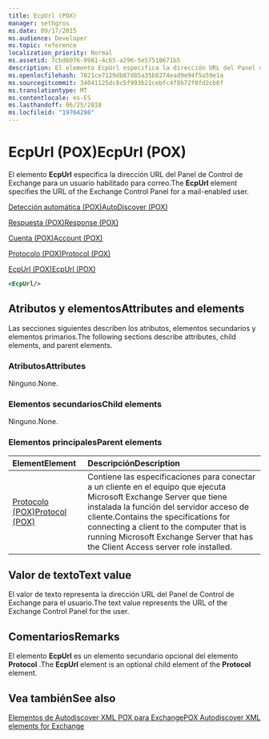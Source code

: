 ```yaml
---
title: EcpUrl (POX)
manager: sethgros
ms.date: 09/17/2015
ms.audience: Developer
ms.topic: reference
localization_priority: Normal
ms.assetid: 7cbd6076-9981-4c65-a296-5e57518671b5
description: El elemento EcpUrl especifica la dirección URL del Panel de Control de Exchange para un usuario habilitado para correo.
ms.openlocfilehash: 7021ce7129db87d85a35b8274ead9e94f5a59e1a
ms.sourcegitcommit: 34041125dc8c5f993b21cebfc4f8b72f0fd2cb6f
ms.translationtype: MT
ms.contentlocale: es-ES
ms.lasthandoff: 06/25/2018
ms.locfileid: "19764298"
---
```

# <a name="ecpurl-pox"></a><span data-ttu-id="602e1-103">EcpUrl (POX)</span><span class="sxs-lookup"><span data-stu-id="602e1-103">EcpUrl (POX)</span></span>

<span data-ttu-id="602e1-104">El elemento **EcpUrl** especifica la dirección URL del Panel de Control de Exchange para un usuario habilitado para correo.</span><span class="sxs-lookup"><span data-stu-id="602e1-104">The **EcpUrl** element specifies the URL of the Exchange Control Panel for a mail-enabled user.</span></span> 
  
[<span data-ttu-id="602e1-105">Detección automática (POX)</span><span class="sxs-lookup"><span data-stu-id="602e1-105">AutoDiscover (POX)</span></span>](autodiscover-pox.md)
  
[<span data-ttu-id="602e1-106">Respuesta (POX)</span><span class="sxs-lookup"><span data-stu-id="602e1-106">Response (POX)</span></span>](response-pox.md)
  
[<span data-ttu-id="602e1-107">Cuenta (POX)</span><span class="sxs-lookup"><span data-stu-id="602e1-107">Account (POX)</span></span>](account-pox.md)
  
[<span data-ttu-id="602e1-108">Protocolo (POX)</span><span class="sxs-lookup"><span data-stu-id="602e1-108">Protocol (POX)</span></span>](protocol-pox.md)
  
[<span data-ttu-id="602e1-109">EcpUrl (POX)</span><span class="sxs-lookup"><span data-stu-id="602e1-109">EcpUrl (POX)</span></span>](ecpurl-pox.md)
  
```XML
<EcpUrl/>
```

## <a name="attributes-and-elements"></a><span data-ttu-id="602e1-110">Atributos y elementos</span><span class="sxs-lookup"><span data-stu-id="602e1-110">Attributes and elements</span></span>

<span data-ttu-id="602e1-111">Las secciones siguientes describen los atributos, elementos secundarios y elementos primarios.</span><span class="sxs-lookup"><span data-stu-id="602e1-111">The following sections describe attributes, child elements, and parent elements.</span></span>
  
### <a name="attributes"></a><span data-ttu-id="602e1-112">Atributos</span><span class="sxs-lookup"><span data-stu-id="602e1-112">Attributes</span></span>

<span data-ttu-id="602e1-113">Ninguno.</span><span class="sxs-lookup"><span data-stu-id="602e1-113">None.</span></span>
  
### <a name="child-elements"></a><span data-ttu-id="602e1-114">Elementos secundarios</span><span class="sxs-lookup"><span data-stu-id="602e1-114">Child elements</span></span>

<span data-ttu-id="602e1-115">Ninguno.</span><span class="sxs-lookup"><span data-stu-id="602e1-115">None.</span></span>
  
### <a name="parent-elements"></a><span data-ttu-id="602e1-116">Elementos principales</span><span class="sxs-lookup"><span data-stu-id="602e1-116">Parent elements</span></span>

|<span data-ttu-id="602e1-117">**Element**</span><span class="sxs-lookup"><span data-stu-id="602e1-117">**Element**</span></span>|<span data-ttu-id="602e1-118">**Descripción**</span><span class="sxs-lookup"><span data-stu-id="602e1-118">**Description**</span></span>|
|:-----|:-----|
|[<span data-ttu-id="602e1-119">Protocolo (POX)</span><span class="sxs-lookup"><span data-stu-id="602e1-119">Protocol (POX)</span></span>](protocol-pox.md) <br/> |<span data-ttu-id="602e1-120">Contiene las especificaciones para conectar a un cliente en el equipo que ejecuta Microsoft Exchange Server que tiene instalada la función del servidor acceso de cliente.</span><span class="sxs-lookup"><span data-stu-id="602e1-120">Contains the specifications for connecting a client to the computer that is running Microsoft Exchange Server that has the Client Access server role installed.</span></span>  <br/> |
   
## <a name="text-value"></a><span data-ttu-id="602e1-121">Valor de texto</span><span class="sxs-lookup"><span data-stu-id="602e1-121">Text value</span></span>

<span data-ttu-id="602e1-122">El valor de texto representa la dirección URL del Panel de Control de Exchange para el usuario.</span><span class="sxs-lookup"><span data-stu-id="602e1-122">The text value represents the URL of the Exchange Control Panel for the user.</span></span>
  
## <a name="remarks"></a><span data-ttu-id="602e1-123">Comentarios</span><span class="sxs-lookup"><span data-stu-id="602e1-123">Remarks</span></span>

<span data-ttu-id="602e1-124">El elemento **EcpUrl** es un elemento secundario opcional del elemento **Protocol** .</span><span class="sxs-lookup"><span data-stu-id="602e1-124">The **EcpUrl** element is an optional child element of the **Protocol** element.</span></span> 
  
## <a name="see-also"></a><span data-ttu-id="602e1-125">Vea también</span><span class="sxs-lookup"><span data-stu-id="602e1-125">See also</span></span>



[<span data-ttu-id="602e1-126">Elementos de Autodiscover XML POX para Exchange</span><span class="sxs-lookup"><span data-stu-id="602e1-126">POX Autodiscover XML elements for Exchange</span></span>](pox-autodiscover-xml-elements-for-exchange.md)

